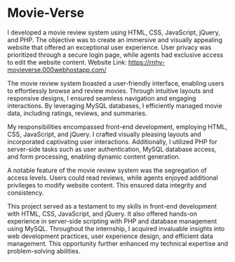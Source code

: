 # Movie-Verse
I developed a movie review system using HTML, CSS, JavaScript, jQuery, and PHP. The objective was to create an immersive and visually appealing website that offered an exceptional user experience. User privacy was prioritized through a secure login page, while agents had exclusive access to edit the website content.
Website Link: https://rnhv-movieverse.000webhostapp.com/

The movie review system boasted a user-friendly interface, enabling users to effortlessly browse and review movies. Through intuitive layouts and responsive designs, I ensured seamless navigation and engaging interactions. By leveraging MySQL databases, I efficiently managed movie data, including ratings, reviews, and summaries.

My responsibilities encompassed front-end development, employing HTML, CSS, JavaScript, and jQuery. I crafted visually pleasing layouts and incorporated captivating user interactions. Additionally, I utilized PHP for server-side tasks such as user authentication, MySQL database access, and form processing, enabling dynamic content generation.

A notable feature of the movie review system was the segregation of access levels. Users could read reviews, while agents enjoyed additional privileges to modify website content. This ensured data integrity and consistency.

This project served as a testament to my skills in front-end development with HTML, CSS, JavaScript, and jQuery. It also offered hands-on experience in server-side scripting with PHP and database management using MySQL. Throughout the internship, I acquired invaluable insights into web development practices, user experience design, and efficient data management. This opportunity further enhanced my technical expertise and problem-solving abilities.
